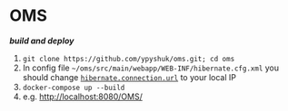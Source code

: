 # OMS

___build and deploy___
1) `git clone https://github.com/ypyshuk/oms.git; cd oms`
1) In config file `~/oms/src/main/webapp/WEB-INF/hibernate.cfg.xml` you should change [`hibernate.connection.url`](https://github.com/ypyshuk/oms/blob/main/src/main/webapp/WEB-INF/hibernate.cfg.xml#23) to your local IP
1) `docker-compose up --build`
1) e.g. <http://localhost:8080/OMS/>
